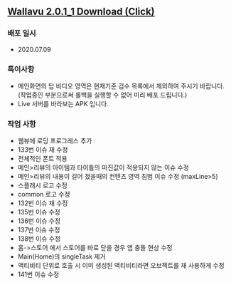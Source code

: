 ## [Wallavu 2.0.1_1 Download (Click) ](https://dl.dropbox.com/s/ae6hobt3b30xq6i/wallavu_debug_2.0.1_1.apk) 


### 배포 일시
- 2020.07.09

### 특이사항
- 메인화면의 탑 비디오 영역은 현재기준 검수 목록에서 제외하여 주시기 바랍니다. (작업중인 부분으로써 롤백을 실행할 수 없어 미리 배포 드립니다.)
- Live 서버를 바라보는 APK 입니다.

### 작업 사항
- 웹뷰에 로딩 프로그레스 추가
- 133번 이슈 재 수정
- 전체적인 폰트 적용
- 메인>리뷰의 아이템과 타이틀의 마진값이 적용되지 않는 이슈 수정
- 메인>리뷰의 내용이 길어 졌을때의 컨텐츠 영역 침범 이슈 수정 (maxLine>5)
- 스플래시 로고 수정
- common 로고 수정
- 132번 이슈 재 수정
- 135번 이슈 수정
- 136번 이슈 수정
- 137번 이슈 수정
- 138번 이슈 수정
- 홈->스토어 에서 스토어를 바로 닫을 경우 앱 충돌 현상 수정
- Main(Home)의 singleTask 제거
- 액티비티 단위로 호출 시 이미 생성된 액티비티라면 오브젝트를 재 사용하게 수정
- 141번 이슈 수정
